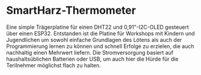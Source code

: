 # SmartHarz-Thermometer
Eine simple Trägerplatine für einen DHT22 und 0,91"-I2C-OLED gesteuert über einen ESP32.
Entstanden ist die Platine für Workshops mit Kindern und Jugendlichen um sowohl einfache Grundlagen des Lötens als auch der Programmierung lernen zu können und schnell Erfolge zu erzielen, die auch nachhaltig einen Mehrwert liefern.
Die Stromversorgung basiert auf haushaltsüblichen Batterien oder USB, um auch hier die Hürde für die Terilnehmer möglichst flach zu halten.
